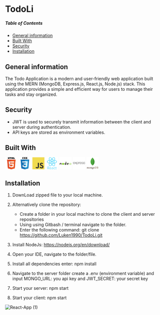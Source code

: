 # TodoLi

##### Table of Contents  
- [General information](#general-information)
- [Built With](#built-with)
- [Security](#security)
- [Installation](#installation)

## General information
The Todo Application is a modern and user-friendly web application built using the MERN (MongoDB, Express.js, React.js, Node.js) stack. This application provides a simple and efficient way for users to manage their tasks and stay organized.


## Security
* JWT is used to securely transmit information between the client and server during authentication. 
* API keys are stored as environment variables.


## Built With
<p align="left">
<img src="https://raw.githubusercontent.com/devicons/devicon/master/icons/html5/html5-original-wordmark.svg" alt="html5" width="40" height="40"/>
<img src="https://raw.githubusercontent.com/devicons/devicon/master/icons/css3/css3-original-wordmark.svg" alt="css3" width="40" height="40"/> 
<img src="https://raw.githubusercontent.com/devicons/devicon/master/icons/javascript/javascript-original.svg" alt="javascript" width="40" height="40"/>
<img src="https://raw.githubusercontent.com/devicons/devicon/master/icons/react/react-original-wordmark.svg" alt="react" width="40" height="40"/>
<img src="https://raw.githubusercontent.com/devicons/devicon/master/icons/nodejs/nodejs-original-wordmark.svg" alt="nodejs" width="40" height="40"/> 
<img src="https://raw.githubusercontent.com/devicons/devicon/master/icons/express/express-original-wordmark.svg" alt="express" width="40" height="40"/>
<img src="https://raw.githubusercontent.com/devicons/devicon/master/icons/mongodb/mongodb-original-wordmark.svg" alt="mongodb" width="40" height="40"/>
</p>


## Installation

1. DownLoad zipped file to your local machine.
2. Alternatively clone the repository:

   - Create a folder in your local machine to clone the client and server repositories
   - Using using Gitbash / terminal navigate to the folder.
   - Enter the following command: git clone https://github.com/Luken1990/TodoLi.git
3. Install NodeJs: https://nodejs.org/en/download/
4. Open your IDE, navigate to the folder/file.
5. Install all dependencies enter: npm install
6. Navigate to the server folder create a .env (environment variable) and input MONGO_URL: you api key and JWT_SECRET: your secret key
7. Start your server: npm start
8. Start your client: npm start


![React-App (1)](https://github.com/Luken1990/TodoLi/assets/23103970/954f3fbb-7675-4b23-ba74-4b3bbb6545ca)


